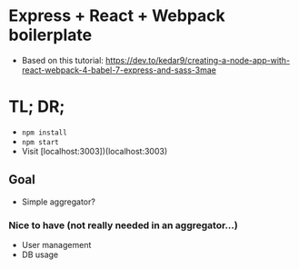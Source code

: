 # Express + React + Webpack boilerplate

- Based on this tutorial: https://dev.to/kedar9/creating-a-node-app-with-react-webpack-4-babel-7-express-and-sass-3mae

# TL; DR;

- `npm install`
- `npm start`
- Visit [localhost:3003])(localhost:3003)

## Goal

- Simple aggregator?

### Nice to have (not really needed in an aggregator...)

- User management
- DB usage
